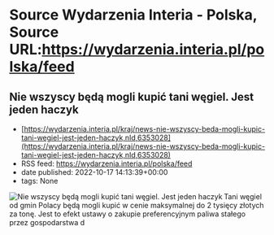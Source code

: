 # Source Wydarzenia Interia - Polska, Source URL:https://wydarzenia.interia.pl/polska/feed

## Nie wszyscy będą mogli kupić tani węgiel. Jest jeden haczyk
 - [https://wydarzenia.interia.pl/kraj/news-nie-wszyscy-beda-mogli-kupic-tani-wegiel-jest-jeden-haczyk,nId,6353028](https://wydarzenia.interia.pl/kraj/news-nie-wszyscy-beda-mogli-kupic-tani-wegiel-jest-jeden-haczyk,nId,6353028)
 - RSS feed: https://wydarzenia.interia.pl/polska/feed
 - date published: 2022-10-17 14:13:39+00:00
 - tags: None

<p><a href="https://wydarzenia.interia.pl/kraj/news-nie-wszyscy-beda-mogli-kupic-tani-wegiel-jest-jeden-haczyk,nId,6353028"><img align="left" alt="Nie wszyscy będą mogli kupić tani węgiel. Jest jeden haczyk" src="https://i.iplsc.com/nie-wszyscy-beda-mogli-kupic-tani-wegiel-jest-jeden-haczyk/000G7MGK4JECHI2T-C321.jpg" /></a>Tani węgiel od gmin Polacy będą mogli kupić w cenie maksymalnej do 2 tysięcy złotych za tonę. Jest to efekt ustawy o zakupie preferencyjnym paliwa stałego przez gospodarstwa d
